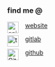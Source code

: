 ### find me @

[website](https://enjoi.dev/) <img alt="enjoi.dev" align="left" width="26px" style="margin-right:15px" src="https://enjoi.dev/images/logo.png"/>

[gitlab](https://gitlab.com/tecandrew) <img alt="tecandrew" align="left" width="26px" style="margin-right:15px" src="https://gitcdn.link/cdn/tecandrew/tecandrew/18cfbfa4f393415f1b5ed27feb5d31db7f896c83/assets/gitlab.svg"/>

[github](https://github.com/tecandrew) <img alt="GitHub" align="left" width="26px" style="margin-right:15px" src="https://gitcdn.link/cdn/github/explore/78df643247d429f6cc873026c0622819ad797942/topics/github/github.png"/>
